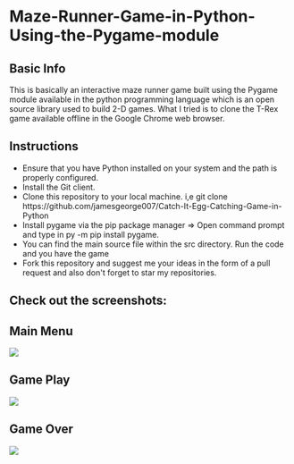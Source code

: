 # Maze-Runner-Game-in-Python-Using-the-Pygame-module

<h2> Basic Info </h2>
<p>
This is basically an interactive maze runner game built using the Pygame module available in the python programming language which is an open source library used to build 2-D games. What I tried is to clone the T-Rex game available offline in the Google Chrome web browser.
</p>

<h2> Instructions </h2>

<ul> 
  
  <li> Ensure that you have Python installed on your system and the path is properly configured. </li>
  <li> Install the Git client. </li>
  <li> 
    Clone this repository to your local machine. i,e git clone https://github.com/jamesgeorge007/Catch-It-Egg-Catching-Game-in-Python </li>
  <li> Install pygame via the pip package manager => Open command prompt and type in py -m pip install pygame. </li>
  <li> You can find the main source file within the src directory. Run the code and you have the game </li>
  <li> Fork this repository and suggest me your ideas in the form of a pull request and also don't forget to star my repositories. </li>
  
  </ul>

<h2> Check out the screenshots: </h2>

<h2> Main Menu </h2> 
<img src="https://github.com/jamesgeorge007/Maze-Runner-Game-in-Python-Using-the-Pygame-module-/blob/master/Maze%20Runner%20Game/resources/Screenshots/menu.PNG">

<h2> Game Play </h2> 
<img src="https://github.com/jamesgeorge007/Maze-Runner-Game-in-Python-Using-the-Pygame-module-/blob/master/Maze%20Runner%20Game/resources/Screenshots/gameplay.PNG">


<h2> Game Over </h2> 
<img src="https://github.com/jamesgeorge007/Maze-Runner-Game-in-Python-Using-the-Pygame-module-/blob/master/Maze%20Runner%20Game/resources/Screenshots/gameover.PNG">
